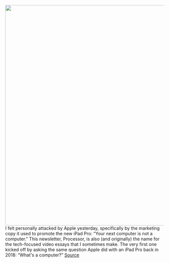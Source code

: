 <img src='https://cdn.vox-cdn.com/thumbor/_os1MFlG-U_uhjEYV0GHOBKMXKI=/0x0:2312x1302/1200x800/filters:focal(972x467:1340x835)/cdn.vox-cdn.com/uploads/chorus_image/image/66523666/ipad_smart_keyboard.0.png' width='700px' /><br/>
I felt personally attacked by Apple yesterday, specifically by the marketing copy it used to promote the new iPad Pro: “Your next computer is not a computer.” This newsletter, Processor, is also (and originally) the name for the tech-focused video essays that I sometimes make. The very first one kicked off by asking the same question Apple did with an iPad Pro back in 2018: “What's a computer?”
<a href='https://www.theverge.com/2020/3/19/21186312/ipad-pro-vs-macbook-air-future-computers'> Source <a/>